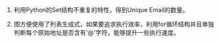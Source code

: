1. 利用Python的Set结构不重复的特性，得到Unique Email的数量。

2. 图方便使用了列表生成式，如果要追求执行效率，利用for循环结构并且单独判断每个原始地址是否含有'@'字符，能够提升一些执行速度。